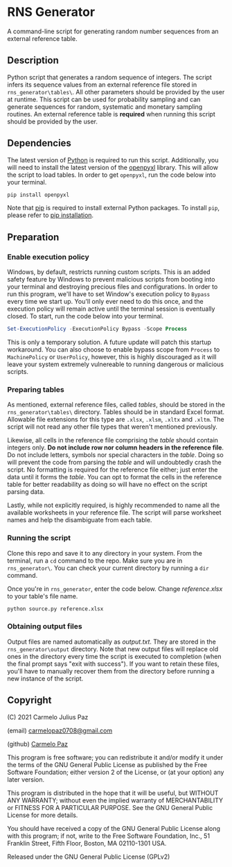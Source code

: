 # RNS Generator
A command-line script for generating random number sequences from an external reference table.

## Description
Python script that generates a random sequence of integers. The script infers its sequence values from an external reference file stored in `rns_generator\tables\`. All other parameters should be provided by the user at runtime. This script can be used for probability sampling and can generate sequences for random, systematic and monetary sampling routines. An external reference table is **required** when running this script should be provided by the user.

## Dependencies
The latest version of [Python](https://www.python.org/downloads/) is required to run this script. Additionally, you will need to install the latest version of the [openpyxl](https://pypi.org/project/openpyxl/) library. This will allow the script to load tables. In order to get `openpyxl`, run the code below into your terminal.

```python
pip install openpyxl
```

Note that [pip](https://pypi.org/project/pip/) is required to install external Python packages. To install `pip`, please refer to [pip installation](https://pip.pypa.io/en/stable/installation/).

## Preparation
### Enable execution policy
Windows, by default, restricts running custom scripts. This is an added safety feature by Windows to prevent malicious scripts from booting into your terminal and destroying precious files and configurations. In order to run this program, we'll have to set Window's execution policy to `Bypass` every time we start up. You'll only ever need to do this once, and the execution policy will remain active until the terminal session is eventually closed. To start, run the code below into your terminal.

```powershell
Set-ExecutionPolicy -ExecutionPolicy Bypass -Scope Process
```

This is only a temporary solution. A future update will patch this startup workaround. You can also choose to enable bypass scope from `Process` to `MachinePolicy` or `UserPolicy`, however, this is highly discouraged as it will leave your system extremely vulnereable to running dangerous or malicious scripts. 

### Preparing tables
As mentioned, external reference files, called *tables*, should be stored in the `rns_generator\tables\` directory. Tables should be in standard Excel format. Allowable file extensions for this type are `.xlsx`, `.xlsm`, `.xltx` and `.xltm`. The script will not read any other file types that weren't mentioned previously.

Likewise, all cells in the reference file comprising the *table* should contain integers only. **Do not include row nor column headers in the reference file**. Do not include letters, symbols nor special characters in the *table*. Doing so will prevent the code from parsing the *table* and will undoubtedly crash the script. No formatting is required for the reference file either; just enter the data until it forms the *table*. You can opt to format the cells in the reference table for better readability as doing so will have no effect on the script parsing data.

Lastly, while not explicitly required, is highly recommended to name all the available worksheets in your reference file. The script will parse worksheet names and help the disambiguate from each table. 

### Running the script
Clone this repo and save it to any directory in your system. From the terminal, run a `cd` command to the repo. Make sure you are in `rns_generator\`. You can check your current directory by running a `dir` command. 

Once you're in `rns_generator`, enter the code below. Change *reference.xlsx* to your table's file name.

```python
python source.py reference.xlsx
```

### Obtaining output files
Output files are named automatically as *output.txt*. They are stored in the `rns_generator\output` directory. Note that new output files will replace old ones in the directory every time the script is executed to completion (when the final prompt says "exit with success"). If you want to retain these files, you'll have to manually recover them from the directory before running a new instance of the script.

## Copyright
(C) 2021 Carmelo Julius Paz

(email) carmelopaz0708@gmail.com

(github) [Carmelo Paz](https://github.com/carmelopaz0708)


This program is free software; you can redistribute it and/or modify it under the terms of the GNU General Public License as published by the Free Software Foundation; either version 2 of the License, or (at your option) any later version.

This program is distributed in the hope that it will be useful, but WITHOUT ANY WARRANTY; without even the implied warranty of MERCHANTABILITY or FITNESS FOR A PARTICULAR PURPOSE. See the GNU General Public License for more details.

You should have received a copy of the GNU General Public License along with this program; if not, write to the Free Software Foundation, Inc., 51 Franklin Street, Fifth Floor, Boston, MA 02110-1301 USA.

Released under the GNU General Public License (GPLv2)
